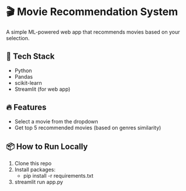 # 🎬 Movie Recommendation System

A simple ML-powered web app that recommends movies based on your selection.

## 🚀 Tech Stack
- Python
- Pandas
- scikit-learn
- Streamlit (for web app)

## 🔥 Features
- Select a movie from the dropdown
- Get top 5 recommended movies (based on genres similarity)

## 📦 How to Run Locally
1. Clone this repo
2. Install packages:
    - pip install -r requirements.txt
3. streamlit run app.py
